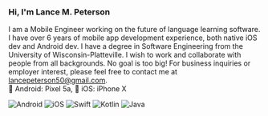 ### Hi, I'm Lance M. Peterson 

I am a Mobile Engineer working on the future of language learning software. I have over 6 years of mobile app development experience, both native iOS dev and Android dev. I have a degree in Software Engineering from the University of Wisconsin-Platteville. I wish to work and collaborate with people from all backgrounds. No goal is too big! For business inquiries or employer interest, please feel free to contact me at lancepeterson50@gmail.com.
<br>
🤖 Android: Pixel 5a, 🍎 iOS: iPhone X

<p>
    <img alt="Android" src="https://img.shields.io/badge/Android-3DDC84?style=for-the-square&logo=android&logoColor=white" />
    <img alt="iOS" src="https://img.shields.io/badge/iOS-000000?style=for-the-square&logo=ios&logoColor=white" />
    <img alt="Swift" src="https://img.shields.io/badge/Swift-FA7343?style=for-the-square&logo=swift&logoColor=white" />
    <img alt="Kotlin" src="https://img.shields.io/badge/Kotlin-0095D5?&style=for-the-square&logo=kotlin&logoColor=white" />
    <img alt="Java" src="https://img.shields.io/badge/Java-ED8B00?style=for-the-square&logo=java&logoColor=white" />
</p>

